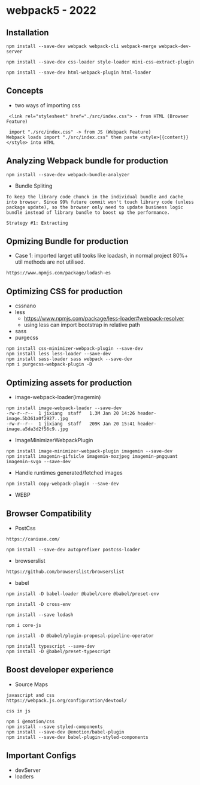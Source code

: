 # webpack5 - 2022

## Installation

```
npm install --save-dev webpack webpack-cli webpack-merge webpack-dev-server

npm install --save-dev css-loader style-loader mini-css-extract-plugin

npm install --save-dev html-webpack-plugin html-loader
```

## Concepts

- two ways of importing css

```
 <link rel="stylesheet" href="./src/index.css"> - from HTML (Browser Feature)

 import "./src/index.css" -> from JS (Webpack Feature)
Webpack loads import "./src/index.css" then paste <style>{{content}}</style> into HTML

```

## Analyzing Webpack bundle for production

```
npm install --save-dev webpack-bundle-analyzer

```

- Bundle Spliting

```
To keep the library code chunck in the individual bundle and cache into browser. Since 99% future commit won't touch library code (unless package update), so the browser only need to update business logic bundle instead of library bundle to boost up the performance.

Strategy #1: Extracting 
```

## Opmizing Bundle for production

- Case 1: imported larget util tooks like loadash, in normal project 80%+ util methods are not utilised.

```
https://www.npmjs.com/package/lodash-es
```

## Optimizing CSS for production

- cssnano
- less
  - https://www.npmjs.com/package/less-loader#webpack-resolver
  - using less can import bootstrap in relative path
- sass
- purgecss

```
npm install css-minimizer-webpack-plugin --save-dev
npm install less less-loader --save-dev
npm install sass-loader sass webpack --save-dev
npm i purgecss-webpack-plugin -D
```

## Optimizing assets for production

- image-webpack-loader(imagemin)

```
npm install image-webpack-loader --save-dev
-rw-r--r--  1 jixiang  staff   1.3M Jan 20 14:26 header-image.5b361a0f2927..jpg
-rw-r--r--  1 jixiang  staff   209K Jan 20 15:41 header-image.a5da3d2f56c9..jpg
```

- ImageMinimizerWebpackPlugin

```
npm install image-minimizer-webpack-plugin imagemin --save-dev
npm install imagemin-gifsicle imagemin-mozjpeg imagemin-pngquant imagemin-svgo --save-dev
```

- Handle runtimes generated/fetched images

```
npm install copy-webpack-plugin --save-dev
```

- WEBP

## Browser Compatibility

- PostCss

```
https://caniuse.com/

npm install --save-dev autoprefixer postcss-loader
```

- browserslist

```
https://github.com/browserslist/browserslist
```

- babel

```
npm install -D babel-loader @babel/core @babel/preset-env

npm install -D cross-env

npm install --save lodash

npm i core-js

npm install -D @babel/plugin-proposal-pipeline-operator

npm install typescript --save-dev
npm install -D @babel/preset-typescript
```

## Boost developer experience

- Source Maps

```
javascript and css
https://webpack.js.org/configuration/devtool/

css in js

npm i @emotion/css
npm install --save styled-components
npm install --save-dev @emotion/babel-plugin
npm install --save-dev babel-plugin-styled-components
```

## Important Configs

- devServer
- loaders
